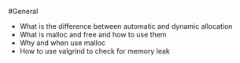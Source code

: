 #General
- What is the difference between automatic and dynamic allocation
- What is malloc and free and how to use them
- Why and when use malloc
- How to use valgrind to check for memory leak
